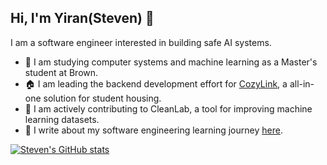 ## Hi, I'm Yiran(Steven) 👋

I am a software engineer interested in building safe AI systems.

- 🐻 I am studying computer systems and machine learning as a Master's student at Brown.
- 🏠 I am leading the backend development effort for [CozyLink](https://cozy-link.com/), a all-in-one solution for student housing.
- 🧼 I am actively contributing to CleanLab, a tool for improving machine learning datasets.
- 📝 I write about my software engineering learning journey [here](https://excessive-sea-d3a.notion.site/82575c9d54d547d5b73273c8bd0af4fe?v=10efecee74c54e5d971a0b4315e323ae&pvs=4).

[![Steven's GitHub stats](https://github-readme-stats.vercel.app/api?username=steven-yiran)](https://github.com/steven-yiran/github-readme-stats)

<!---
Steven-Yiran/Steven-Yiran is a special repository because its `README.md` (this file) appears on your GitHub profile.
You can click the Preview link to take a look at your changes.
--->
